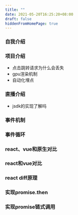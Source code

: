 ```yaml
---
title: ""
date: 2021-05-20T16:25:20+08:00
draft: false
hiddenFromHomePage: true
---
```


### 自我介绍

### 项目介绍

- 点击跳转请求为什么会丢失
- gpu渲染机制
- 自动化埋点

### 直播介绍

- jsdk的实现了解吗

### 事件机制

### 事件循环

### react、vue和原生对比

### react和vue对比

### react diff原理

### 实现promise.then

### 实现promise链式调用
